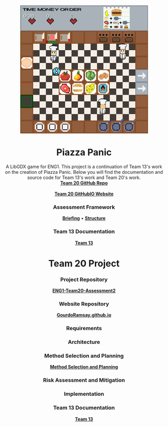<div align="center">
  <a href="https://github.com/CrimsonLeaves/ENG1-Team20-Assessment2">
    <img src="./images/gameScreenshotTeam20.png" alt="Logo" width="399" height="400">
  </a>

  <h1 align="center">Piazza Panic</h1>

  <p align="center">
    A LibGDX game for ENG1. This project is a continuation of Team 13's work on the creation of Piazza Panic.
    Below you will find the documentation and source code for Team 13's work and Team 20's work.
    <br />
    <a href="https://github.com/CrimsonLeaves/ENG1-Team20-Assessment2"><strong>Team 20 GitHub Repo</strong></a> 
    <br />
    <br />
    <a href="https://github.com/GourdoRamsay/GourdoRamsay.github.io"><strong>Team 20 GitHubIO Website</strong></a>
  </p>
</div>


<h3 align="center">Assessment Framework</h3>
<p align="center">
  <a href="./files/assessmentDocuments/brief.md"><strong>Briefing</strong></a>
  •
  <a href="./files/assessmentDocuments/eng1-team-assessment-1.pdf"><strong>Structure</strong></a>
</p>

<h3 align="center">Team 13 Documentation</h3>
<p align="center">
  <a href="https://github.com/GourdoRamsay/GourdoRamsay.github.io/blob/main/TEAM13README.md"><strong>Team 13</strong></a>
</p>

<h1 align="center">Team 20 Project</h1>
<h3 align="center">Project Repository</h3>
<p align="center">
  <a href="https://github.com/CrimsonLeaves/ENG1-Team20-Assessment2"><strong>ENG1-Team20-Assessment2</strong></a>
<p>

<h3 align="center">Website Repository</h3>
<p align="center">
  <a href="https://github.com/GourdoRamsay/GourdoRamsay.github.io"><strong>GourdoRamsay.github.io</strong></a>
</p>

<h3 align="center">Requirements</h3>
<p align="center">
 <!-- <a href="./files/assessment/Requirements v2.pdf"><strong>Requirements v2</strong></a> TODO-->
</p>

<h3 align="center">Architecture</h3>
<p align="center">
  <!-- <a href="./files/assessment/Architecture V2.pdf"><strong> Architecture v2 </strong></a> TODO-->
</p>

<h3 align="center">Method Selection and Planning</h3>
<p align="center">
  <a href="https://github.com/GourdoRamsay/GourdoRamsay.github.io/blob/main/files/team20/msapTeam20.pdf"><strong> Method Selection and Planning </strong></a>
</p>

<h3 align="center">Risk Assessment and Mitigation</h3>
<p align="center">
  <!--<a href="./files/assessment/Risk Assessment and Mitigation v2.pdf"><strong>Risk Assessment and Mitigation</strong></a> TODO-->
</p>

<h3 align="center">Implementation</h3>
<p align="center">
  <!--<a href="./files/assessment/Piazza Panic.jar" download><strong> Piazza Panic.jar </strong></a> TODO-->
  <!--• DO NOT REMOVE, USED AS SPACER-->
  <!--<a href="./files/assessment/piazza-panic-main (1).zip" download><strong> Implementation Part A </strong></a> TODO-->
  <!--• DO NOT REMOVE, USED AS SPACER-->
  <!--<a href="./files/assessment/Implementation Part B.pdf"><strong> Implementation Part B </strong></a> TODO-->
</p>

<h3 align="center">Team 13 Documentation</h3>
<p align="center">
  <a href="https://github.com/GourdoRamsay/GourdoRamsay.github.io/blob/main/TEAM13README.md"><strong>Team 13</strong></a>
</p>